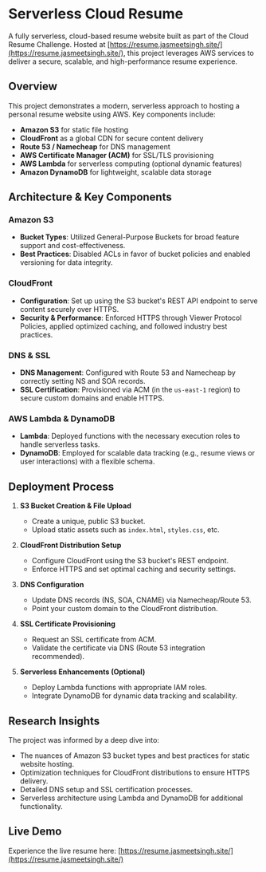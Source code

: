 
# Serverless Cloud Resume

A fully serverless, cloud-based resume website built as part of the Cloud Resume Challenge. Hosted at [https://resume.jasmeetsingh.site/](https://resume.jasmeetsingh.site/), this project leverages AWS services to deliver a secure, scalable, and high-performance resume experience.

## Overview

This project demonstrates a modern, serverless approach to hosting a personal resume website using AWS. Key components include:

- **Amazon S3** for static file hosting
- **CloudFront** as a global CDN for secure content delivery
- **Route 53 / Namecheap** for DNS management
- **AWS Certificate Manager (ACM)** for SSL/TLS provisioning
- **AWS Lambda** for serverless computing (optional dynamic features)
- **Amazon DynamoDB** for lightweight, scalable data storage

## Architecture & Key Components

### Amazon S3
- **Bucket Types**: Utilized General-Purpose Buckets for broad feature support and cost-effectiveness.
- **Best Practices**: Disabled ACLs in favor of bucket policies and enabled versioning for data integrity.

### CloudFront
- **Configuration**: Set up using the S3 bucket's REST API endpoint to serve content securely over HTTPS.
- **Security & Performance**: Enforced HTTPS through Viewer Protocol Policies, applied optimized caching, and followed industry best practices.

### DNS & SSL
- **DNS Management**: Configured with Route 53 and Namecheap by correctly setting NS and SOA records.
- **SSL Certification**: Provisioned via ACM (in the `us-east-1` region) to secure custom domains and enable HTTPS.

### AWS Lambda & DynamoDB
- **Lambda**: Deployed functions with the necessary execution roles to handle serverless tasks.
- **DynamoDB**: Employed for scalable data tracking (e.g., resume views or user interactions) with a flexible schema.

## Deployment Process

1. **S3 Bucket Creation & File Upload**
   - Create a unique, public S3 bucket.
   - Upload static assets such as `index.html`, `styles.css`, etc.

2. **CloudFront Distribution Setup**
   - Configure CloudFront using the S3 bucket's REST endpoint.
   - Enforce HTTPS and set optimal caching and security settings.

3. **DNS Configuration**
   - Update DNS records (NS, SOA, CNAME) via Namecheap/Route 53.
   - Point your custom domain to the CloudFront distribution.

4. **SSL Certificate Provisioning**
   - Request an SSL certificate from ACM.
   - Validate the certificate via DNS (Route 53 integration recommended).

5. **Serverless Enhancements (Optional)**
   - Deploy Lambda functions with appropriate IAM roles.
   - Integrate DynamoDB for dynamic data tracking and scalability.

## Research Insights

The project was informed by a deep dive into:
- The nuances of Amazon S3 bucket types and best practices for static website hosting.
- Optimization techniques for CloudFront distributions to ensure HTTPS delivery.
- Detailed DNS setup and SSL certification processes.
- Serverless architecture using Lambda and DynamoDB for additional functionality.

## Live Demo

Experience the live resume here: [https://resume.jasmeetsingh.site/](https://resume.jasmeetsingh.site/)
